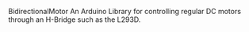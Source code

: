 BidirectionalMotor
An Arduino Library for controlling regular DC motors through an H-Bridge such as the L293D.
